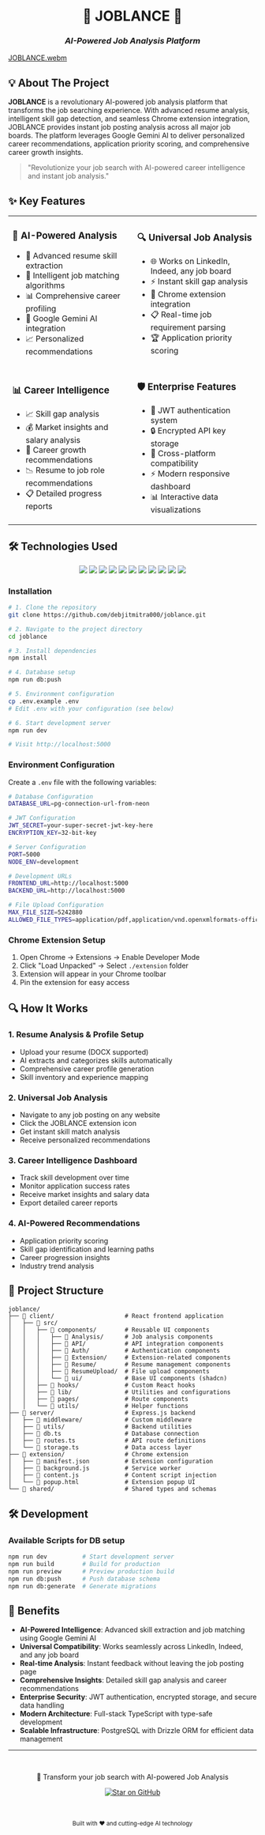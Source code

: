 # <div align="center">🚀 JOBLANCE 🚀</div>
### <div align="center">*AI-Powered Job Analysis Platform*</div> 

[JOBLANCE.webm](https://github.com/user-attachments/assets/dd845985-f05b-49cd-8ab2-38dd716d7775)


## 💡 About The Project

**JOBLANCE** is a revolutionary AI-powered job analysis platform that transforms the job searching experience. With advanced resume analysis, intelligent skill gap detection, and seamless Chrome extension integration, JOBLANCE provides instant job posting analysis across all major job boards. The platform leverages Google Gemini AI to deliver personalized career recommendations, application priority scoring, and comprehensive career growth insights.

> "Revolutionize your job search with AI-powered career intelligence and instant job analysis."



## ✨ Key Features

<table>
  <tr>
    <td>
      <h3>🤖 AI-Powered Analysis</h3>
      <ul>
        <li>📄 Advanced resume skill extraction</li>
        <li>🎯 Intelligent job matching algorithms</li>
        <li>📊 Comprehensive career profiling</li>
        <li>🧠 Google Gemini AI integration</li>
        <li>📈 Personalized recommendations</li>
      </ul>
    </td>
    <td>
      <h3>🔍 Universal Job Analysis</h3>
      <ul>
        <li>🌐 Works on LinkedIn, Indeed, any job board</li>
        <li>⚡ Instant skill gap analysis</li>
        <li>🎨 Chrome extension integration</li>
        <li>📋 Real-time job requirement parsing</li>
        <li>🏆 Application priority scoring</li>
      </ul>
    </td>
  </tr>
  <tr>
    <td>
      <h3>📊 Career Intelligence</h3>
      <ul>
        <li>📈 Skill gap analysis</li>
        <li>💰 Market insights and salary analysis</li>
        <li>🎯 Career growth recommendations</li>
        <li>📉 Resume to job role recommendations</li>
        <li>📋 Detailed progress reports</li>
      </ul>
    </td>
    <td>
      <h3>🛡️ Enterprise Features</h3>
      <ul>
        <li>🔐 JWT authentication system</li>
        <li>🔒 Encrypted API key storage</li>
        <li>📱 Cross-platform compatibility</li>
        <li>⚡ Modern responsive dashboard</li>
        <li>📊 Interactive data visualizations</li>
      </ul>
    </td>
  </tr>
</table>

## 🛠️ Technologies Used

<div align="center">
  <img src="https://img.shields.io/badge/React_18-20232A?style=for-the-badge&logo=react&logoColor=61DAFB" />
  <img src="https://img.shields.io/badge/TypeScript-007ACC?style=for-the-badge&logo=typescript&logoColor=white" />
  <img src="https://img.shields.io/badge/Tailwind_CSS-38B2AC?style=for-the-badge&logo=tailwind-css&logoColor=white" />
  <img src="https://img.shields.io/badge/shadcn/ui-000000?style=for-the-badge&logo=shadcnui&logoColor=white" />
  <img src="https://img.shields.io/badge/Node.js-339933?style=for-the-badge&logo=nodedotjs&logoColor=white" />
  <img src="https://img.shields.io/badge/Express.js-000000?style=for-the-badge&logo=express&logoColor=white" />
  <img src="https://img.shields.io/badge/PostgreSQL-316192?style=for-the-badge&logo=postgresql&logoColor=white" />
  <img src="https://img.shields.io/badge/Drizzle_ORM-C5F74F?style=for-the-badge&logo=drizzle&logoColor=black" />
  <img src="https://img.shields.io/badge/Google_Gemini-8E75B2?style=for-the-badge&logo=googlegemini&logoColor=white" />
  <img src="https://img.shields.io/badge/Chrome_Extension-4285F4?style=for-the-badge&logo=googlechrome&logoColor=white" />
  <img src="https://img.shields.io/badge/JWT-000000?style=for-the-badge&logo=JSON%20web%20tokens&logoColor=white" />
</div>


### Installation

```bash
# 1. Clone the repository
git clone https://github.com/debjitmitra000/joblance.git

# 2. Navigate to the project directory
cd joblance

# 3. Install dependencies
npm install

# 4. Database setup
npm run db:push

# 5. Environment configuration
cp .env.example .env
# Edit .env with your configuration (see below)

# 6. Start development server
npm run dev

# Visit http://localhost:5000
```

### Environment Configuration

Create a `.env` file with the following variables:

```bash
# Database Configuration
DATABASE_URL=pg-connection-url-from-neon

# JWT Configuration
JWT_SECRET=your-super-secret-jwt-key-here
ENCRYPTION_KEY=32-bit-key

# Server Configuration
PORT=5000
NODE_ENV=development

# Development URLs
FRONTEND_URL=http://localhost:5000
BACKEND_URL=http://localhost:5000

# File Upload Configuration
MAX_FILE_SIZE=5242880
ALLOWED_FILE_TYPES=application/pdf,application/vnd.openxmlformats-officedocument.wordprocessingml.document
```

### Chrome Extension Setup

1. Open Chrome → Extensions → Enable Developer Mode
2. Click "Load Unpacked" → Select `./extension` folder
3. Extension will appear in your Chrome toolbar
4. Pin the extension for easy access

## 🔍 How It Works

### 1. **Resume Analysis & Profile Setup**
   - Upload your resume (DOCX supported)
   - AI extracts and categorizes skills automatically
   - Comprehensive career profile generation
   - Skill inventory and experience mapping

### 2. **Universal Job Analysis**
   - Navigate to any job posting on any website
   - Click the JOBLANCE extension icon
   - Get instant skill match analysis
   - Receive personalized recommendations

### 3. **Career Intelligence Dashboard**
   - Track skill development over time
   - Monitor application success rates
   - Receive market insights and salary data
   - Export detailed career reports

### 4. **AI-Powered Recommendations**
   - Application priority scoring
   - Skill gap identification and learning paths
   - Career progression insights
   - Industry trend analysis

## 📁 Project Structure

```
joblance/
├── 📁 client/                    # React frontend application
│   ├── 📁 src/
│   │   ├── 📁 components/        # Reusable UI components
│   │   │   ├── 📁 Analysis/      # Job analysis components
│   │   │   ├── 📁 API/           # API integration components
│   │   │   ├── 📁 Auth/          # Authentication components
│   │   │   ├── 📁 Extension/     # Extension-related components
│   │   │   ├── 📁 Resume/        # Resume management components
│   │   │   ├── 📁 ResumeUpload/  # File upload components
│   │   │   └── 📁 ui/            # Base UI components (shadcn)
│   │   ├── 📁 hooks/             # Custom React hooks
│   │   ├── 📁 lib/               # Utilities and configurations
│   │   ├── 📁 pages/             # Route components
│   │   └── 📁 utils/             # Helper functions
├── 📁 server/                    # Express.js backend
│   ├── 📁 middleware/            # Custom middleware
│   ├── 📁 utils/                 # Backend utilities
│   ├── 📄 db.ts                  # Database connection
│   ├── 📄 routes.ts              # API route definitions
│   └── 📄 storage.ts             # Data access layer
├── 📁 extension/                 # Chrome extension
│   ├── 📄 manifest.json          # Extension configuration
│   ├── 📄 background.js          # Service worker
│   ├── 📄 content.js             # Content script injection
│   └── 📄 popup.html             # Extension popup UI
└── 📁 shared/                    # Shared types and schemas
```
## 🛠️ Development

### Available Scripts for DB setup
```bash
npm run dev          # Start development server
npm run build        # Build for production
npm run preview      # Preview production build
npm run db:push      # Push database schema
npm run db:generate  # Generate migrations
```

## 🌟 Benefits

- **AI-Powered Intelligence**: Advanced skill extraction and job matching using Google Gemini AI
- **Universal Compatibility**: Works seamlessly across LinkedIn, Indeed, and any job board
- **Real-time Analysis**: Instant feedback without leaving the job posting page
- **Comprehensive Insights**: Detailed skill gap analysis and career recommendations
- **Enterprise Security**: JWT authentication, encrypted storage, and secure data handling
- **Modern Architecture**: Full-stack TypeScript with type-safe development
- **Scalable Infrastructure**: PostgreSQL with Drizzle ORM for efficient data management

---

<div align="center">
  <br>
  <p>🚀 Transform your job search with AI-powered Job Analysis</p>
  
  <a href="https://github.com/debjitmitra000/joblance/stargazers">
    <img src="https://img.shields.io/badge/⭐_Star_This_Repo-171515?style=for-the-badge&logo=github&logoColor=white" alt="Star on GitHub"/>
  </a>
  
  <br><br>
  <sub>Built with ❤️ and cutting-edge AI technology</sub>
</div>

